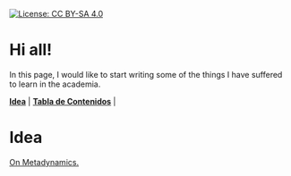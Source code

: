 [![License: CC BY-SA 4.0](https://img.shields.io/badge/License-CC%20BY--SA%204.0-lightgrey.svg)](https://creativecommons.org/licenses/by-sa/4.0/)


# Hi all!

In this page, I would like to start writing some of the things I have suffered to learn in the academia.



**[Idea](#Idea)** |
**[Tabla de Contenidos](#Tabla-de-contenidos)** |


# Idea

[On Metadynamics.](Metadynamics/Metadynamics_1.md)  



